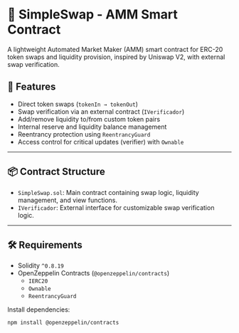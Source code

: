 # 🔄 SimpleSwap - AMM Smart Contract

A lightweight Automated Market Maker (AMM) smart contract for ERC-20 token swaps and liquidity provision, inspired by Uniswap V2, with external swap verification.

## 🚀 Features

- Direct token swaps (`tokenIn → tokenOut`)
- Swap verification via an external contract (`IVerificador`)
- Add/remove liquidity to/from custom token pairs
- Internal reserve and liquidity balance management
- Reentrancy protection using `ReentrancyGuard`
- Access control for critical updates (verifier) with `Ownable`

---

## 📦 Contract Structure

- `SimpleSwap.sol`: Main contract containing swap logic, liquidity management, and view functions.
- `IVerificador`: External interface for customizable swap verification logic.

---

## 🛠️ Requirements

- Solidity `^0.8.19`
- OpenZeppelin Contracts (`@openzeppelin/contracts`)
  - `IERC20`
  - `Ownable`
  - `ReentrancyGuard`

Install dependencies:
```bash
npm install @openzeppelin/contracts
